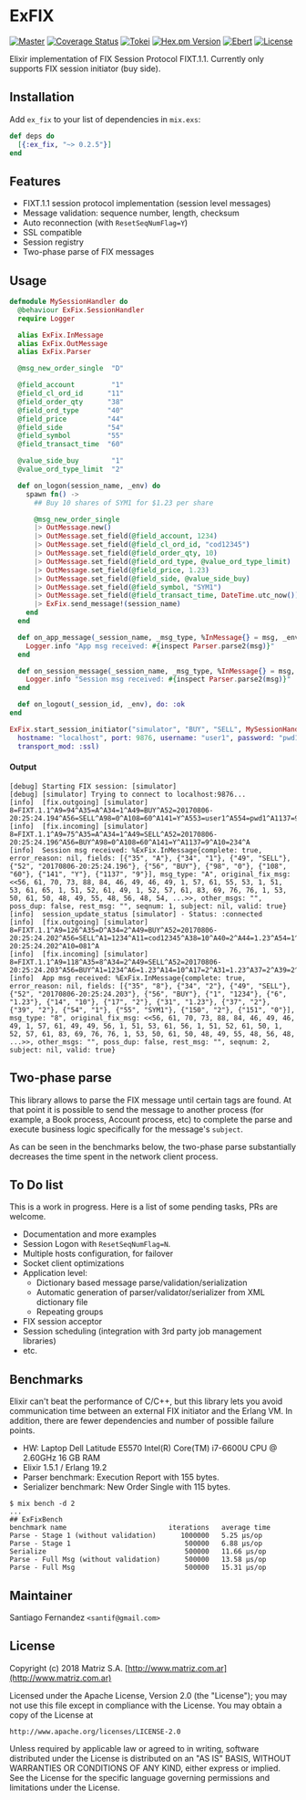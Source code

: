 # ExFIX

[![Master](https://travis-ci.org/santif/ex_fix.svg?branch=master)](https://travis-ci.org/santif/ex_fix)
[![Coverage Status](https://coveralls.io/repos/github/santif/ex_fix/badge.svg?branch=master)](https://coveralls.io/github/santif/ex_fix?branch=master)
[![Tokei](https://tokei.rs/b1/github/santif/ex_fix?category=code)](https://tokei.rs/b1/github/santif/ex_fix?category=code)
[![Hex.pm Version](http://img.shields.io/hexpm/v/ex_fix.svg?style=flat)](https://hex.pm/packages/ex_fix)
[![Ebert](https://ebertapp.io/github/santif/ex_fix.svg)](https://ebertapp.io/github/santif/ex_fix)
[![License](https://img.shields.io/badge/License-Apache%202.0-blue.svg)](https://opensource.org/licenses/Apache-2.0)

Elixir implementation of FIX Session Protocol FIXT.1.1.
Currently only supports FIX session initiator (buy side).

## Installation

Add `ex_fix` to your list of dependencies in `mix.exs`:

```elixir
def deps do
  [{:ex_fix, "~> 0.2.5"}]
end
```

## Features

- FIXT.1.1 session protocol implementation (session level messages)
- Message validation: sequence number, length, checksum
- Auto reconnection (with `ResetSeqNumFlag=Y`)
- SSL compatible
- Session registry
- Two-phase parse of FIX messages

## Usage

```elixir
defmodule MySessionHandler do
  @behaviour ExFix.SessionHandler
  require Logger

  alias ExFix.InMessage
  alias ExFix.OutMessage
  alias ExFix.Parser

  @msg_new_order_single  "D"

  @field_account         "1"
  @field_cl_ord_id      "11"
  @field_order_qty      "38"
  @field_ord_type       "40"
  @field_price          "44"
  @field_side           "54"
  @field_symbol         "55"
  @field_transact_time  "60"

  @value_side_buy        "1"
  @value_ord_type_limit  "2"

  def on_logon(session_name, _env) do
    spawn fn() ->
      ## Buy 10 shares of SYM1 for $1.23 per share

      @msg_new_order_single
      |> OutMessage.new()
      |> OutMessage.set_field(@field_account, 1234)
      |> OutMessage.set_field(@field_cl_ord_id, "cod12345")
      |> OutMessage.set_field(@field_order_qty, 10)
      |> OutMessage.set_field(@field_ord_type, @value_ord_type_limit)
      |> OutMessage.set_field(@field_price, 1.23)
      |> OutMessage.set_field(@field_side, @value_side_buy)
      |> OutMessage.set_field(@field_symbol, "SYM1")
      |> OutMessage.set_field(@field_transact_time, DateTime.utc_now())
      |> ExFix.send_message!(session_name)
    end
  end

  def on_app_message(_session_name, _msg_type, %InMessage{} = msg, _env) do
    Logger.info "App msg received: #{inspect Parser.parse2(msg)}"
  end

  def on_session_message(_session_name, _msg_type, %InMessage{} = msg, _env) do
    Logger.info "Session msg received: #{inspect Parser.parse2(msg)}"
  end

  def on_logout(_session_id, _env), do: :ok
end

ExFix.start_session_initiator("simulator", "BUY", "SELL", MySessionHandler,
  hostname: "localhost", port: 9876, username: "user1", password: "pwd1",
  transport_mod: :ssl)
```

#### Output

```
[debug] Starting FIX session: [simulator]
[debug] [simulator] Trying to connect to localhost:9876...
[info]  [fix.outgoing] [simulator] 8=FIXT.1.1^A9=94^A35=A^A34=1^A49=BUY^A52=20170806-20:25:24.194^A56=SELL^A98=0^A108=60^A141=Y^A553=user1^A554=pwd1^A1137=9^A10=012^A
[info]  [fix.incoming] [simulator] 8=FIXT.1.1^A9=75^A35=A^A34=1^A49=SELL^A52=20170806-20:25:24.196^A56=BUY^A98=0^A108=60^A141=Y^A1137=9^A10=234^A
[info]  Session msg received: %ExFix.InMessage{complete: true, error_reason: nil, fields: [{"35", "A"}, {"34", "1"}, {"49", "SELL"}, {"52", "20170806-20:25:24.196"}, {"56", "BUY"}, {"98", "0"}, {"108", "60"}, {"141", "Y"}, {"1137", "9"}], msg_type: "A", original_fix_msg: <<56, 61, 70, 73, 88, 84, 46, 49, 46, 49, 1, 57, 61, 55, 53, 1, 51, 53, 61, 65, 1, 51, 52, 61, 49, 1, 52, 57, 61, 83, 69, 76, 76, 1, 53, 50, 61, 50, 48, 49, 55, 48, 56, 48, 54, ...>>, other_msgs: "", poss_dup: false, rest_msg: "", seqnum: 1, subject: nil, valid: true}
[info]  session_update_status [simulator] - Status: :connected
[info]  [fix.outgoing] [simulator] 8=FIXT.1.1^A9=126^A35=D^A34=2^A49=BUY^A52=20170806-20:25:24.202^A56=SELL^A1=1234^A11=cod12345^A38=10^A40=2^A44=1.23^A54=1^A55=SYM1^A60=20170806-20:25:24.202^A10=081^A
[info]  [fix.incoming] [simulator] 8=FIXT.1.1^A9=118^A35=8^A34=2^A49=SELL^A52=20170806-20:25:24.203^A56=BUY^A1=1234^A6=1.23^A14=10^A17=2^A31=1.23^A37=2^A39=2^A54=1^A55=SYM1^A150=2^A151=0^A10=151^A
[info]  App msg received: %ExFix.InMessage{complete: true, error_reason: nil, fields: [{"35", "8"}, {"34", "2"}, {"49", "SELL"}, {"52", "20170806-20:25:24.203"}, {"56", "BUY"}, {"1", "1234"}, {"6", "1.23"}, {"14", "10"}, {"17", "2"}, {"31", "1.23"}, {"37", "2"}, {"39", "2"}, {"54", "1"}, {"55", "SYM1"}, {"150", "2"}, {"151", "0"}], msg_type: "8", original_fix_msg: <<56, 61, 70, 73, 88, 84, 46, 49, 46, 49, 1, 57, 61, 49, 49, 56, 1, 51, 53, 61, 56, 1, 51, 52, 61, 50, 1, 52, 57, 61, 83, 69, 76, 76, 1, 53, 50, 61, 50, 48, 49, 55, 48, 56, 48, ...>>, other_msgs: "", poss_dup: false, rest_msg: "", seqnum: 2, subject: nil, valid: true}
```

## Two-phase parse

This library allows to parse the FIX message until certain tags are found. At that
point it is possible to send the message to another process (for example, a Book process,
Account process, etc) to complete the parse and execute business logic specifically for
the message's `subject`.

As can be seen in the benchmarks below, the two-phase parse substantially decreases
the time spent in the network client process.

## To Do list

This is a work in progress. Here is a list of some pending tasks, PRs are welcome.

- Documentation and more examples
- Session Logon with `ResetSeqNumFlag=N`.
- Multiple hosts configuration, for failover
- Socket client optimizations
- Application level:
  - Dictionary based message parse/validation/serialization
  - Automatic generation of parser/validator/serializer from XML dictionary file
  - Repeating groups
- FIX session acceptor
- Session scheduling (integration with 3rd party job management libraries)
- etc.

## Benchmarks

Elixir can't beat the performance of C/C++, but this library lets you avoid
communication time between an external FIX initiator and the Erlang VM.
In addition, there are fewer dependencies and number of possible failure points.

- HW: Laptop Dell Latitude E5570 Intel(R) Core(TM) i7-6600U CPU @ 2.60GHz 16 GB RAM
- Elixir 1.5.1 / Erlang 19.2
- Parser benchmark: Execution Report with 155 bytes.
- Serializer benchmark: New Order Single with 115 bytes.

```
$ mix bench -d 2
...
## ExFixBench
benchmark name                         iterations   average time
Parse - Stage 1 (without validation)      1000000   5.25 µs/op
Parse - Stage 1                            500000   6.88 µs/op
Serialize                                  500000   11.66 µs/op
Parse - Full Msg (without validation)      500000   13.58 µs/op
Parse - Full Msg                           500000   15.31 µs/op
```

## Maintainer

Santiago Fernandez `<santif@gmail.com>`

## License

Copyright (c) 2018 Matriz S.A.
[http://www.matriz.com.ar](http://www.matriz.com.ar)

Licensed under the Apache License, Version 2.0 (the "License");
you may not use this file except in compliance with the License.
You may obtain a copy of the License at

    http://www.apache.org/licenses/LICENSE-2.0

Unless required by applicable law or agreed to in writing, software
distributed under the License is distributed on an "AS IS" BASIS,
WITHOUT WARRANTIES OR CONDITIONS OF ANY KIND, either express or implied.
See the License for the specific language governing permissions and
limitations under the License.
